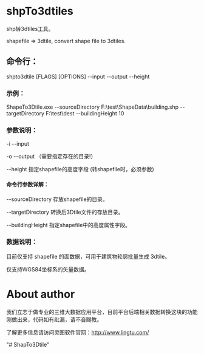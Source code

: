 # shpTo3dtiles

shp转3dtiles工具。

shapefile => 3dtile,  convert shape file to 3dtiles.

## 命令行：
shpto3dtile [FLAGS] [OPTIONS] --input <FILE> --output <FILE> --height

### 示例：
ShapeTo3Dtile.exe --sourceDirectory F:\test\ShapeData\building.shp --targetDirectory F:\test\dest --buildingHeight 10

### 参数说明：


  -i		--input <FILE> 
	
  -o		--output <FILE> （需要指定存在的目录!）
  
  --height	指定shapefile的高度字段 (转shapefile时，必须参数)

#### 命令行参数详解：

--sourceDirectory 存放shapefile的目录。

--targetDirectory 转换后3Dtile文件的存放目录。

--buildingHeight  指定shapefile中的高度属性字段。

### 数据说明：

目前仅支持 shapefile 的面数据，可用于建筑物轮廓批量生成 3dtile。

仅支持WGS84坐标系的矢量数据。

# About author

我们立志于做专业的三维大数据应用平台，目前平台后端相关数据转换这块的功能刚做出来，代码如有纰漏，请不吝赐教。

了解更多信息请访问灵图软件官网：http://www.lingtu.com/




"# ShapTo3Dtile" 
